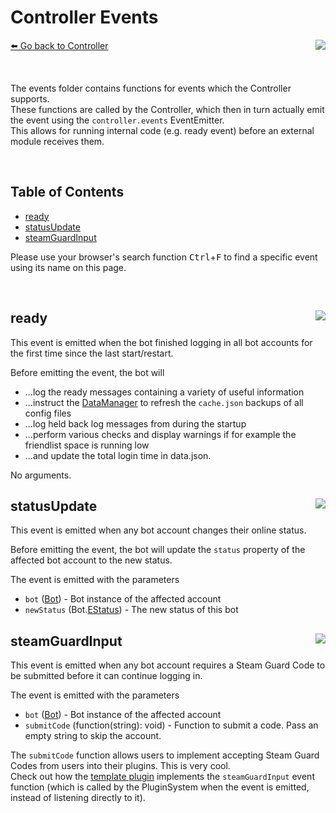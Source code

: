 # Controller Events
[⬅️ Go back to Controller](./controller.md) <a href="/src/controller/events" target="_blank"><img align="right" src="https://img.shields.io/badge/<%2F>%20Folder-darkcyan"></a>

&nbsp;

The events folder contains functions for events which the Controller supports.  
These functions are called by the Controller, which then in turn actually emit the event using the `controller.events` EventEmitter.  
This allows for running internal code (e.g. ready event) before an external module receives them.

&nbsp;

## Table of Contents
- [ready](#ready-)
- [statusUpdate](#statusUpdate-)
- [steamGuardInput](#steamGuardInput-)

Please use your browser's search function <kbd>Ctrl</kbd>+<kbd>F</kbd> to find a specific event using its name on this page.

&nbsp;

## ready <a href="/src/controller/events/ready.js" target="_blank"><img align="right" src="https://img.shields.io/badge/<%2F>%20Source-darkcyan"></a>
This event is emitted when the bot finished logging in all bot accounts for the first time since the last start/restart.

Before emitting the event, the bot will
- ...log the ready messages containing a variety of useful information
- ...instruct the [DataManager](../dataManager/dataManager.md) to refresh the `cache.json` backups of all config files
- ...log held back log messages from during the startup
- ...perform various checks and display warnings if for example the friendlist space is running low
- ...and update the total login time in data.json.

No arguments.

## statusUpdate <a href="/src/controller/events/statusUpdate.js" target="_blank"><img align="right" src="https://img.shields.io/badge/<%2F>%20Source-darkcyan"></a>
This event is emitted when any bot account changes their online status.

Before emitting the event, the bot will update the `status` property of the affected bot account to the new status.

The event is emitted with the parameters
- `bot` ([Bot](../bot/bot.md)) - Bot instance of the affected account
- `newStatus` (Bot.[EStatus](/src/bot/EStatus.js)) - The new status of this bot

## steamGuardInput <a href="/src/controller/events/steamGuardInput.js" target="_blank"><img align="right" src="https://img.shields.io/badge/<%2F>%20Source-darkcyan"></a>
This event is emitted when any bot account requires a Steam Guard Code to be submitted before it can continue logging in.

The event is emitted with the parameters
- `bot` ([Bot](../bot/bot.md)) - Bot instance of the affected account
- `submitCode` (function(string): void) - Function to submit a code. Pass an empty string to skip the account.

The `submitCode` function allows users to implement accepting Steam Guard Codes from users into their plugins. This is very cool.  
Check out how the [template plugin](https://github.com/3urobeat/steam-comment-bot-template-plugin/blob/main/plugin.js) implements the 
`steamGuardInput` event function (which is called by the PluginSystem when the event is emitted, instead of listening directly to it).
